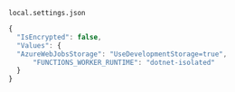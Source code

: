 `local.settings.json`
```js
{
  "IsEncrypted": false,
  "Values": {
  "AzureWebJobsStorage": "UseDevelopmentStorage=true",
      "FUNCTIONS_WORKER_RUNTIME": "dotnet-isolated"
  }
}
```
